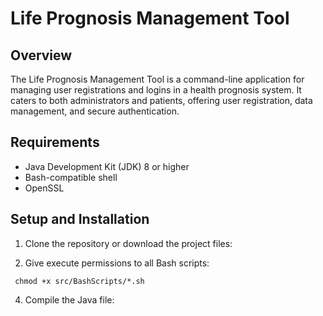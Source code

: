 # Life Prognosis Management Tool

## Overview

The Life Prognosis Management Tool is a command-line application for managing user registrations and logins in a health prognosis system. It caters to both administrators and patients, offering user registration, data management, and secure authentication.

## Requirements

- Java Development Kit (JDK) 8 or higher
- Bash-compatible shell
- OpenSSL


## Setup and Installation

1. Clone the repository or download the project files:

3. Give execute permissions to all Bash scripts:

` chmod +x src/BashScripts/*.sh`

4. Compile the Java file: